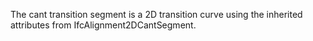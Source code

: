 The cant transition segment is a 2D transition curve using the inherited attributes from IfcAlignment2DCantSegment.
